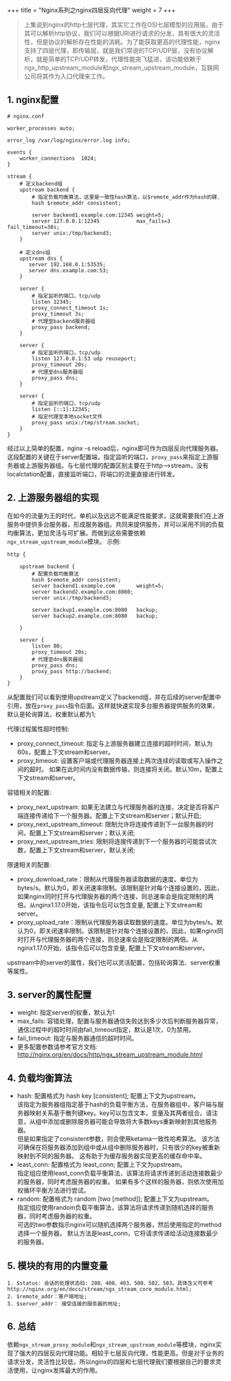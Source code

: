 +++
title = "Nginx系列之nginx四层反向代理"
weight = 7 
+++

> 上集说到nginx的http七层代理，其实它工作在OSI七层模型的应用层。由于其可以解析http协议，我们可以根据URI进行请求的分发，具有很大的灵活性，但是协议的解析存在性能的消耗。为了能获取更高的代理性能，nginx支持了四层代理，即传输层，就是我们常说的TCP/UDP层，没有协议解析，就是简单的TCP/UDP转发，代理性能突飞猛进，该功能依赖于ngx_http_upstream_module和ngx_stream_upstream_module，互联网公司将其作为入口代理来工作。

## 1. nginx配置 

```shell
# nginx.conf

worker_processes auto;

error_log /var/log/nginx/error.log info;

events {
    worker_connections  1024;
}

stream {
    # 定义backend组
    upstream backend {
        # 指定负载均衡算法，这里是一致性hash算法，以$remote_addr作为hash的键.
        hash $remote_addr consistent;

        server backend1.example.com:12345 weight=5;
        server 127.0.0.1:12345            max_fails=3 fail_timeout=30s;
        server unix:/tmp/backend3;
    }

    # 定义dns组
    upstream dns {
       server 192.168.0.1:53535;
       server dns.example.com:53;
    }

    server {
        # 指定监听的端口，tcp/udp
        listen 12345;
        proxy_connect_timeout 1s;
        proxy_timeout 3s;
        # 代理至backend服务器组
        proxy_pass backend;
    }

    server {
        # 指定监听的端口，tcp/udp
        listen 127.0.0.1:53 udp reuseport;
        proxy_timeout 20s;
        # 代理至dns服务器组
        proxy_pass dns;
    }

    server {
        # 指定监听的端口，tcp/udp
        listen [::1]:12345;
        # 指定代理至本地socket文件
        proxy_pass unix:/tmp/stream.socket;
    }
}
```
经过以上简单的配置，nginx -s reload后，nginx即可作为四层反向代理服务器。这段配置的关键在于server配置端，指定监听的端口，`proxy_pass`来指定上游服务器或上游服务器组。与七层代理的配置区别主要在于http-->stream，没有localctation配置，直接监听端口，将端口的流量直接进行转发。

## 2. 上游服务器组的实现
在如今的流量为王的时代，单机以及远远不能满足性能要求，这就需要我们在上游服务中提供多台服务器，形成服务器组。共同来提供服务，并可以采用不同的负载均衡算法，更加灵活与可扩展。而做到这些需要依赖`ngx_stream_upstream_module`模块。
示例:
```shell
http {

    upstream backend {
        # 配置负载均衡算法
        hash $remote_addr consistent;
        server backend1.example.com       weight=5;
        server backend2.example.com:8080;
        server unix:/tmp/backend3;

        server backup1.example.com:8080   backup;
        server backup2.example.com:8080   backup;

    }

    server {
        listen 80;
        proxy_timeout 20s;
        # 代理至dns服务器组
        proxy_pass dns;
        proxy_pass http://backend;
    }
}

```
从配置我们可以看到使用upstream定义了backend组，并在后续的server配置中引用，放在`proxy_pass`指令后面。这样就快速实现多台服务器提供服务的效果，默认是轮询算法，权重默认都为1;   

代理过程属性超时控制:  
* proxy_connect_timeout: 指定与上游服务器建立连接的超时时间，默认为60s，配置上下文stream和server。
* proxy_timeout: 设置客户端或代理服务器连接上两次连续的读取或写入操作之间的超时。 如果在此时间内没有数据传输，则连接将关闭。默认10m，配置上下文stream和server。  

容错相关的配置:  
* proxy_next_upstream: 如果无法建立与代理服务器的连接，决定是否将客户端连接传递给下一个服务器。配置上下文stream和server；默认开启;   
* proxy_next_upstream_timeout: 限制允许将连接传递到下一台服务器的时间，配置上下文stream和server；默认关闭; 
* proxy_next_upstream_tries: 限制将连接传递到下一个服务器的可能尝试次数，配置上下文stream和server，默认关闭;   

限速相关的配置:    
* proxy_download_rate：限制从代理服务器读取数据的速度。单位为bytes/s。默认为0，即关闭速率限制。该限制是针对每个连接设置的，因此，如果nginx同时打开与代理服务器的两个连接，则总速率会是指定限制的两倍。从nginx1.17.0开始，该指令后可以包含变量, 配置上下文stream和server。 
* proxy_upload_rate：限制从代理服务器读取数据的速度。单位为bytes/s。默认为0，即关闭速率限制。该限制是针对每个连接设置的，因此，如果nginx同时打开与代理服务器的两个连接，则总速率会是指定限制的两倍。从nginx1.17.0开始，该指令后可以包含变量, 配置上下文stream和server。   

upstream中的server的属性，我们也可以灵活配置，包括轮询算法、server权重等属性。  

## 3. server的属性配置
* weight: 指定server的权重，默认为1
* max_fails: 容错处理，配置与服务器通信失败达到多少次后判断服务器异常，通信过程中的超时时间由fail_timeout指定，默认是1次，0为禁用。
* fail_timeout: 指定与服务器通信的超时时间。
* 更多配置参数请参考官方文档: http://nginx.org/en/docs/http/ngx_stream_upstream_module.html

## 4. 负载均衡算法
* hash: 配置格式为 hash key [consistent]; 配置上下文为upstream。  
该指定为服务器组指定基于hash的负载平衡方法，在服务器组中，客户端与服务器映射关系基于散列键key。key可以包含文本，变量及其两者组合。请注意，从组中添加或删除服务器可能会导致将大多数keys重新映射到其他服务器。  
但是如果指定了consistent参数，则会使用ketama一致性哈希算法。 该方法可确保在将服务器添加到组中或从组中删除服务器时，只有很少的key被重新映射到不同的服务器。 这有助于为缓存服务器实现更高的缓存命中率。
* least_conn: 配置格式为 least_conn; 配置上下文为upstream。   
指定组应使用least_conn负载平衡算法，该算法将请求传递到活动连接数最少的服务器，同时考虑服务器的权重。 如果有多个这样的服务器，则依次使用加权循环平衡方法进行尝试。  
* random: 配置格式为 random [two [method]]; 配置上下文为upstream。  
指定组应使用random负载平衡算法，该算法将请求传递到随机选择的服务器，同时考虑服务器的权重。  
可选的two参数指示nginx可以随机选择两个服务器，然后使用指定的method选择一个服务器。 默认方法是least_conn，它将请求传递给活动连接数最少的服务器。  

## 5. 模块的有用的内置变量
```shell
1. $status: 会话的处理状态码: 200、400、403、500、502、503。具体含义可参考http://nginx.org/en/docs/stream/ngx_stream_core_module.html;
2. $remote_addr：客户端地址;
3. $server_addr： 接受连接的服务器的地址;
```

## 6. 总结
依赖`ngx_stream_proxy_module`和`ngx_stream_upstream_module`等模块，nginx实现了强大的四层反向代理功能。相较于七层反向代理，性能更高。但是对于业务的请求分发，灵活性比较低，所以nginx的四层和七层代理我们要根据自己的要求灵活使用，让nginx发挥最大的作用。

